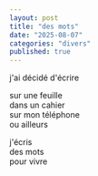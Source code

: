 ```yaml
---
layout: post
title: "des mots"
date: "2025-08-07"
categories: "divers"
published: true
---
```


j'ai décidé d'écrire  

sur une feuille  
dans un cahier  
sur mon téléphone  
ou ailleurs  

j'écris  
des mots  
pour vivre  
